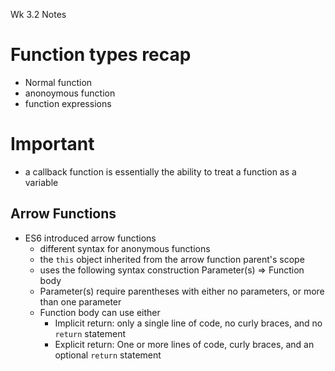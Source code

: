 Wk 3.2 Notes

# Function types recap
- Normal function
- anonoymous function
- function expressions
# Important 
 - a callback function is essentially the ability to treat a function as a variable

 ## Arrow Functions
 - ES6 introduced arrow functions
    - different syntax for anonymous functions
    - the `this` object inherited from the arrow function parent's scope
    - uses the following syntax construction
            Parameter(s) => Function body
    - Parameter(s) require parentheses with either no parameters, or more than one parameter
    - Function body can use either
        - Implicit return: only a single line of code, no curly braces, and no `return` statement
        - Explicit return: One or more lines of code, curly braces, and an optional `return` statement